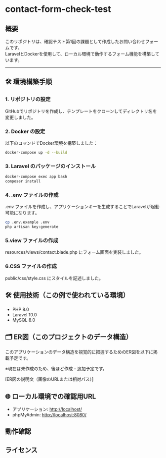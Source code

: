 # contact-form-check-test

## 概要　
このリポジトリは、確認テスト第1回の課題として作成したお問い合わせフォームです。  
LaravelとDockerを使用して、ローカル環境で動作するフォーム機能を構築しています。

---

## 🛠️ 環境構築手順

### 1. リポジトリの設定
GitHubでリポジトリを作成し、テンプレートをクローンしてディレクトリ名を変更しました。

### 2. Docker の設定
以下のコマンドでDocker環境を構築しました：
```bash
docker-compose up -d --build
```

### 3. Laravel のパッケージのインストール
```bash
docker-compose exec app bash
composer install
```

### 4. .env ファイルの作成
.env ファイルを作成し、アプリケーションキーを生成することでLaravelが起動可能になります。
```bash
cp .env.example .env
php artisan key:generate
```

### 5.view ファイルの作成
resources/views/contact.blade.php にフォーム画面を実装しました。

### 6.CSS ファイルの作成
public/css/style.css にスタイルを記述しました。

## 🛠 使用技術（この例で使われている環境）
- PHP 8.0
- Laravel 10.0
- MySQL 8.0

## 🗂 ER図（このプロジェクトのデータ構造）
このアプリケーションのデータ構造を視覚的に把握するためのER図を以下に掲載予定です。

※現在は未作成のため、後ほど作成・追加予定です。

[ER図の説明文（画像のURLまたは相対パス）]

## 🌐 ローカル環境での確認用URL
- アプリケーション: [http://localhost/](http://localhost/)
- phpMyAdmin: [http://localhost:8080/](http://localhost:8080/)

## 動作確認

## ライセンス
